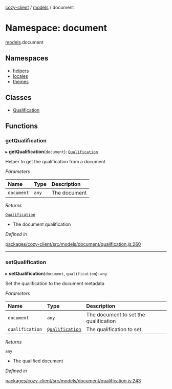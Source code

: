 [cozy-client](../README.md) / [models](models.md) / document

# Namespace: document

[models](models.md).document

## Namespaces

*   [helpers](models.document.helpers.md)
*   [locales](models.document.locales.md)
*   [themes](models.document.themes.md)

## Classes

*   [Qualification](../classes/models.document.Qualification.md)

## Functions

### getQualification

▸ **getQualification**(`document`): [`Qualification`](../classes/models.document.Qualification.md)

Helper to get the qualification from a document

*Parameters*

| Name | Type | Description |
| :------ | :------ | :------ |
| `document` | `any` | The document |

*Returns*

[`Qualification`](../classes/models.document.Qualification.md)

*   The document qualification

*Defined in*

[packages/cozy-client/src/models/document/qualification.js:260](https://github.com/cozy/cozy-client/blob/master/packages/cozy-client/src/models/document/qualification.js#L260)

***

### setQualification

▸ **setQualification**(`document`, `qualification`): `any`

Set the qualification to the document metadata

*Parameters*

| Name | Type | Description |
| :------ | :------ | :------ |
| `document` | `any` | The document to set the qualification |
| `qualification` | [`Qualification`](../classes/models.document.Qualification.md) | The qualification to set |

*Returns*

`any`

*   The qualified document

*Defined in*

[packages/cozy-client/src/models/document/qualification.js:243](https://github.com/cozy/cozy-client/blob/master/packages/cozy-client/src/models/document/qualification.js#L243)
